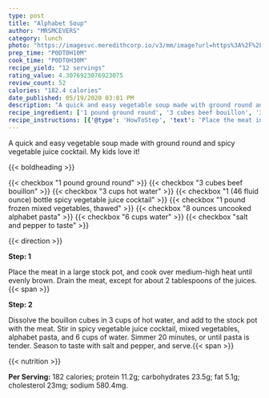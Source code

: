 ```yaml
---
type: post
title: "Alphabet Soup"
author: "MRSMCEVERS"
category: lunch
photo: "https://imagesvc.meredithcorp.io/v3/mm/image?url=https%3A%2F%2Fimages.media-allrecipes.com%2Fuserphotos%2F564684.jpg"
prep_time: "P0DT0H10M"
cook_time: "P0DT0H30M"
recipe_yield: "12 servings"
rating_value: 4.3076923076923075
review_count: 52
calories: "182.4 calories"
date_published: 05/19/2020 03:01 PM
description: "A quick and easy vegetable soup made with ground round and spicy vegetable juice cocktail. My kids love it!"
recipe_ingredient: ['1 pound ground round', '3 cubes beef bouillon', '3 cups hot water', '1 (46 fluid ounce) bottle spicy vegetable juice cocktail', '1 pound frozen mixed vegetables, thawed', '8 ounces uncooked alphabet pasta', '6 cups water', 'salt and pepper to taste']
recipe_instructions: [{'@type': 'HowToStep', 'text': 'Place the meat in a large stock pot, and cook over medium-high heat until evenly brown. Drain the meat, except for about  2 tablespoons of the juices.\n'}, {'@type': 'HowToStep', 'text': 'Dissolve the bouillon cubes in 3 cups of hot water, and add to the stock pot with the meat. Stir in spicy vegetable juice cocktail, mixed vegetables, alphabet pasta, and 6 cups of water. Simmer 20 minutes, or until pasta is tender. Season to taste with salt and pepper, and serve.\n'}]
---
```


A quick and easy vegetable soup made with ground round and spicy vegetable juice cocktail. My kids love it! 

{{< boldheading >}}

{{< checkbox "1 pound ground round" >}}
{{< checkbox "3 cubes beef bouillon" >}}
{{< checkbox "3 cups hot water" >}}
{{< checkbox "1 (46 fluid ounce) bottle spicy vegetable juice cocktail" >}}
{{< checkbox "1 pound frozen mixed vegetables, thawed" >}}
{{< checkbox "8 ounces uncooked alphabet pasta" >}}
{{< checkbox "6 cups water" >}}
{{< checkbox "salt and pepper to taste" >}}


{{< direction >}}

**Step: 1**

Place the meat in a large stock pot, and cook over medium-high heat until evenly brown. Drain the meat, except for about  2 tablespoons of the juices.{{< span >}}

**Step: 2**

Dissolve the bouillon cubes in 3 cups of hot water, and add to the stock pot with the meat. Stir in spicy vegetable juice cocktail, mixed vegetables, alphabet pasta, and 6 cups of water. Simmer 20 minutes, or until pasta is tender. Season to taste with salt and pepper, and serve.{{< span >}}

{{< nutrition >}}

**Per Serving:** 182 calories; protein 11.2g; carbohydrates 23.5g; fat 5.1g; cholesterol 23mg; sodium 580.4mg.
